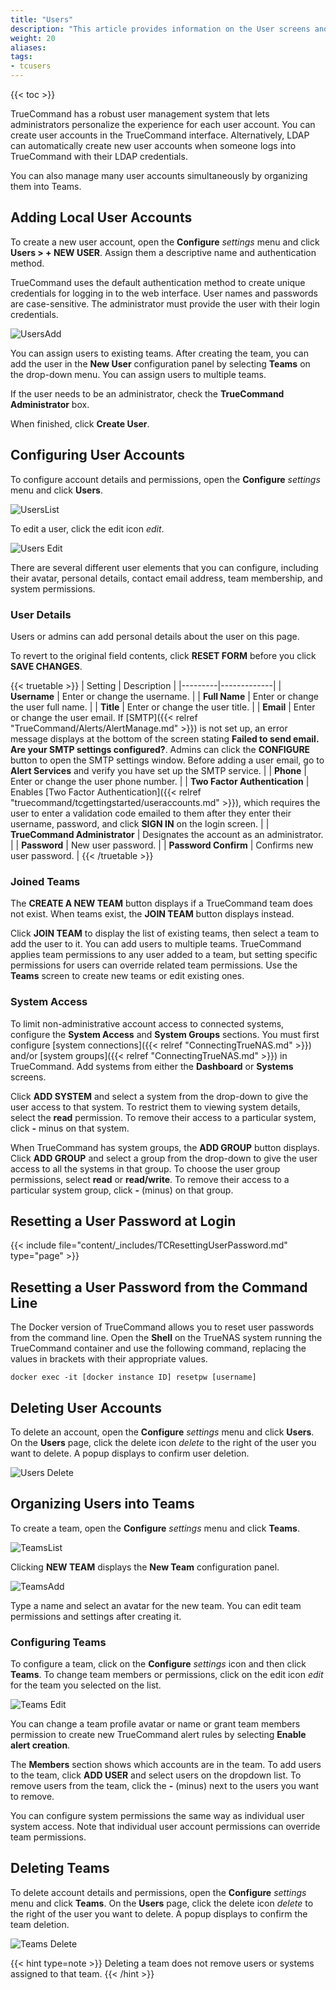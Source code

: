```yaml
---
title: "Users"
description: "This article provides information on the User screens and settings, and tutorials on how to create or manage user accounts."
weight: 20
aliases:
tags:
- tcusers
---
```


{{< toc >}}

TrueCommand has a robust user management system that lets administrators personalize the experience for each user account.
You can create user accounts in the TrueCommand interface. Alternatively, LDAP can automatically create new user accounts when someone logs into TrueCommand with their LDAP credentials.

You can also manage many user accounts simultaneously by organizing them into Teams.

## Adding Local User Accounts

To create a new user account, open the **Configure** <i class="material-icons" aria-hidden="true" title="Settings">settings</i> menu and click **Users > + NEW USER**.
Assign them a descriptive name and authentication method.

TrueCommand uses the default authentication method to create unique credentials for logging in to the web interface.
User names and passwords are case-sensitive.
The administrator must provide the user with their login credentials.

![UsersAdd](/images/TrueCommand/2.0/UsersNewUser.png "Adding a new user")

You can assign users to existing teams. After creating the team, you can add the user in the **New User** configuration panel by selecting **Teams** on the drop-down menu.
You can assign users to multiple teams.

If the user needs to be an administrator, check the **TrueCommand Administrator** box.

When finished, click **Create User**.

## Configuring User Accounts

To configure account details and permissions, open the **Configure** <i class="material-icons" aria-hidden="true" title="Settings">settings</i> menu and click **Users**.

![UsersList](/images/TrueCommand/2.1/UsersList.png "List of Users")

To edit a user, click the edit icon <i class="material-icons" aria-hidden="true" title="Configure">edit</i>.

![Users Edit](/images/TrueCommand/2.0/UsersEditUser21.png "Users Edit")

There are several different user elements that you can configure, including their avatar, personal details, contact email address, team membership, and system permissions.

### User Details

Users or admins can add personal details about the user on this page. 

To revert to the original field contents, click **RESET FORM** before you click **SAVE CHANGES**.

{{< truetable >}}
| Setting | Description |
|---------|-------------|
| **Username** | Enter or change the username. |
| **Full Name** | Enter or change the user full name. |
| **Title** | Enter or change the user title. |
| **Email** | Enter or change the user email. If [SMTP]({{< relref "TrueCommand/Alerts/AlertManage.md" >}}) is not set up, an error message displays at the bottom of the screen stating **Failed to send email. Are your SMTP settings configured?**. Admins can click the **CONFIGURE** button to open the SMTP settings window. Before adding a user email, go to **Alert Services** and verify you have set up the SMTP service. |
| **Phone** | Enter or change the user phone number. |
| **Two Factor Authentication** | Enables [Two Factor Authentication]({{< relref "truecommand/tcgettingstarted/useraccounts.md" >}}), which requires the user to enter a validation code emailed to them after they enter their username, password, and click **SIGN IN** on the login screen. |
| **TrueCommand Administrator** | Designates the account as an administrator. |
| **Password** | New user password. |
| **Password Confirm** | Confirms new user password. |
{{< /truetable >}}

### Joined Teams

The **CREATE A NEW TEAM** button displays if a TrueCommand team does not exist.
When teams exist, the **JOIN TEAM** button displays instead.

Click **JOIN TEAM** to display the list of existing teams, then select a team to add the user to it.
You can add users to multiple teams.
TrueCommand applies team permissions to any user added to a team, but setting specific permissions for users can override related team permissions.
Use the **Teams** screen to create new teams or edit existing ones.

### System Access

To limit non-administrative account access to connected systems, configure the **System Access** and **System Groups** sections.
You must first configure [system connections]({{< relref "ConnectingTrueNAS.md" >}}) and/or [system groups]({{< relref "ConnectingTrueNAS.md" >}}) in TrueCommand. Add systems from either the **Dashboard** or **Systems** screens.

Click **ADD SYSTEM** and select a system from the drop-down to give the user access to that system.
To restrict them to viewing system details, select the **read** permission.
To remove their access to a particular system, click **-** minus on that system.

When TrueCommand has system groups, the **ADD GROUP** button displays.
Click **ADD GROUP** and select a group from the drop-down to give the user access to all the systems in that group.
To choose the user group permissions, select **read** or **read/write**.
To remove their access to a particular system group, click **-** (minus) on that group.

## Resetting a User Password at Login

{{< include file="content/_includes/TCResettingUserPassword.md" type="page" >}}

## Resetting a User Password from the Command Line

The Docker version of TrueCommand allows you to reset user passwords from the command line.
Open the **Shell** on the TrueNAS system running the TrueCommand container and use the following command, replacing the values in brackets with their appropriate values. 

```
docker exec -it [docker instance ID] resetpw [username]
```

## Deleting User Accounts

To delete an account, open the **Configure** <i class="material-icons" aria-hidden="true" title="Settings">settings</i> menu and click **Users**.
On the **Users** page, click the delete icon <i class="material-icons" aria-hidden="true" title="Delete">delete</i> to the right of the user you want to delete.
A popup displays to confirm user deletion.

![Users Delete](/images/TrueCommand/2.0/UsersDeleteUser.png "Users Delete")

## Organizing Users into Teams

To create a team, open the **Configure** <i class="material-icons" aria-hidden="true" title="Settings">settings</i> menu and click **Teams**.

![TeamsList](/images/TrueCommand/2.1/TeamsList.png "Teams List")

Clicking **NEW TEAM** displays the **New Team** configuration panel.

![TeamsAdd](/images/TrueCommand/2.0/TeamsNewTeam.png "Teams: Add")

Type a name and select an avatar for the new team.
You can edit team permissions and settings after creating it.

### Configuring Teams

To configure a team, click on the **Configure** <i class="material-icons" aria-hidden="true" title="Settings">settings</i> icon and then click **Teams**. 
To change team members or permissions, click on the edit icon <i class="material-icons" aria-hidden="true" title="Configure">edit</i> for the team you selected on the list. 

![Teams Edit](/images/TrueCommand/2.0/TeamsEdit.png "Teams Edit")

You can change a team profile avatar or name or grant team members permission to create new TrueCommand alert rules by selecting **Enable alert creation**.

The **Members** section shows which accounts are in the team.
To add users to the team, click **ADD USER** and select users on the dropdown list.
To remove users from the team, click the **-** (minus) next to the users you want to remove.

You can configure system permissions the same way as individual user system access.
Note that individual user account permissions can override team permissions.

## Deleting Teams

To delete account details and permissions, open the **Configure** <i class="material-icons" aria-hidden="true" title="Settings">settings</i> menu and click **Teams**.
On the **Users** page, click the delete icon <i class="material-icons" aria-hidden="true" title="Delete">delete</i> to the right of the user you want to delete.
A popup displays to confirm the team deletion.

![Teams Delete](/images/TrueCommand/2.0/TeamsDeleteTeam.png "Teams Delete")

{{< hint type=note >}}
Deleting a team does not remove users or systems assigned to that team.
{{< /hint >}}
